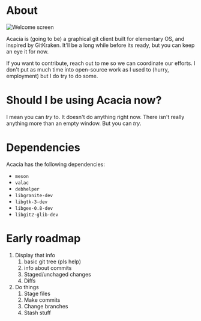# About

![Welcome screen](https://i.imgur.com/VZnwPiF.png)

Acacia is (going to be) a graphical git client built for elementary OS, and
inspired by GitKraken. It'll be a long while before its ready, but you can keep
an eye it for now.

If you want to contribute, reach out to me so we can coordinate our efforts. 
I don't put as much time into open-source work as I used to (hurry, employment)
but I do try to do some.


# Should I be using Acacia now?

I mean you can _try_ to. It doesn't do anything right now. There isn't really
anything more than an empty window. But you can _try_. 


# Dependencies

Acacia has the following dependencies:

- `meson`
- `valac`
- `debhelper`
- `libgranite-dev`
- `libgtk-3-dev`
- `libgee-0.8-dev`
- `libgit2-glib-dev`


# Early roadmap

1. Display that info
    1. basic git tree (pls help)
    2. info about commits
    3. Staged/unchaged changes
    4. Diffs
2. Do things
    1. Stage files
    2. Make commits
    3. Change branches
    4. Stash stuff